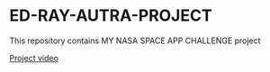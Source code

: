 # ED-RAY-AUTRA-PROJECT
This repository contains MY NASA SPACE APP CHALLENGE project

[Project video](https://youtu.be/hv6XDFZ8cwY)
